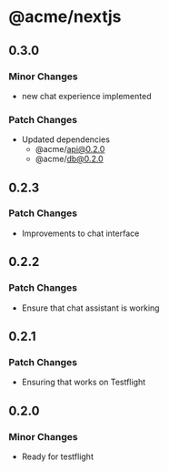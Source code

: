 # @acme/nextjs

## 0.3.0

### Minor Changes

- new chat experience implemented

### Patch Changes

- Updated dependencies
  - @acme/api@0.2.0
  - @acme/db@0.2.0

## 0.2.3

### Patch Changes

- Improvements to chat interface

## 0.2.2

### Patch Changes

- Ensure that chat assistant is working

## 0.2.1

### Patch Changes

- Ensuring that works on Testflight

## 0.2.0

### Minor Changes

- Ready for testflight
